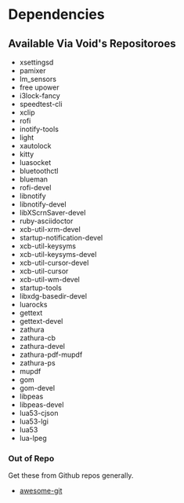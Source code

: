 # Dependencies

## Available Via Void's Repositoroes

- xsettingsd
- pamixer
- lm_sensors
- free upower
- i3lock-fancy
- speedtest-cli
- xclip
- rofi
- inotify-tools
- light
- xautolock
- kitty
- luasocket
- bluetoothctl
- blueman
- rofi-devel
- libnotify
- libnotify-devel
- libXScrnSaver-devel
- ruby-asciidoctor
- xcb-util-xrm-devel
- startup-notification-devel
- xcb-util-keysyms
- xcb-util-keysyms-devel
- xcb-util-cursor-devel
- xcb-util-cursor
- xcb-util-wm-devel
- startup-tools
- libxdg-basedir-devel
- luarocks
- gettext
- gettext-devel
- zathura
- zathura-cb
- zathura-devel
- zathura-pdf-mupdf
- zathura-ps
- mupdf
- gom
- gom-devel
- libpeas
- libpeas-devel
- lua53-cjson
- lua53-lgi
- lua53
- lua-lpeg

### Out of Repo

  Get these from Github repos generally. 

- [awesome-git](https://github.com/AwesomeWM/awesome)


